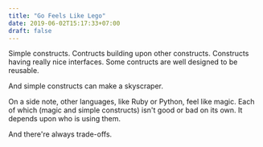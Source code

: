 ```yaml
---
title: "Go Feels Like Lego"
date: 2019-06-02T15:17:33+07:00
draft: false
---
```


Simple constructs. Contructs building upon other constructs. Constructs having really nice interfaces. Some contructs are well designed to be reusable.

And simple constructs can make a skyscraper.

On a side note, other languages, like Ruby or Python, feel like magic. Each of which (magic and simple constructs) isn't good or bad on its own. It depends upon who is using them.

And there're always trade-offs.

